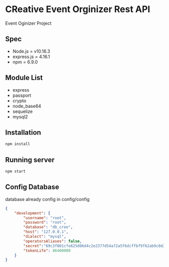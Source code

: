 # CReative Event Orginizer Rest API
Event Oginizer Project
## Spec
- Node.js = v10.16.3
- express.js = 4.16.1
- npm = 6.9.0

## Module List
- express
- passport
- crypto
- node_base64
- sequelize
- mysql2

## Installation

```bash
npm install
```

## Running server
```bash
npm start
```

## Config Database
database already config in config/config
```json
{
	"development": {
    	"username": "root",
    	"password": "root",
    	"database": "db_creo",
    	"host": "127.0.0.1",
    	"dialect": "mysql",
    	"operatorsAliases": false,
    	"secret":"69c3f001cfe625d06d4c2e2377d54a72a5f6dcffbf9f62ab9c0d26a945355403",
    	"tokenLife": 86400000
  	}
}
```

